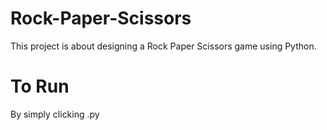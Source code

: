 # Rock-Paper-Scissors
 This project is about designing a Rock Paper Scissors game using Python.
# To Run
By simply clicking .py
